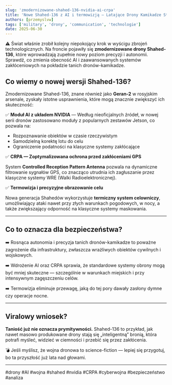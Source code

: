 ```yaml
---
slug: 'zmodernizowane-shahed-136-nvidia-ai-crpa'
title: 'Nowe Shahed-136 z AI i termowizją — Latające Drony Kamikadze Stają się Inteligentne!'
authors: [przemyslvw]
tags: ['military', 'drony', 'communication', 'technologie']
date: 2025-06-30
---
```


⚠️ Świat właśnie zrobił kolejny niepokojący krok w wyścigu zbrojeń technologicznych. Na froncie pojawiły się **zmodernizowane drony Shahed-136**, które wprowadzają zupełnie nowy poziom precyzji i autonomii. Sprawdź, co zmienia obecność AI i zaawansowanych systemów zakłóceniowych na pokładzie tanich dronów-kamikadze.

<!-- truncate -->

## Co wiemy o nowej wersji Shahed-136?

Zmodernizowane Shahed-136, znane również jako **Geran-2** w rosyjskim arsenale, zyskały istotne usprawnienia, które mogą znacznie zwiększyć ich skuteczność:

✅ **Moduł AI z układem NVIDIA** — Według nieoficjalnych źródeł, w nowej serii dronów zastosowano moduły z popularnych zestawów Jetson, co pozwala na:

- Rozpoznawanie obiektów w czasie rzeczywistym
- Samodzielną korektę lotu do celu
- Ograniczenie podatności na klasyczne systemy zakłócające

✅ **CRPA — Zoptymalizowana ochrona przed zakłóceniami GPS**

System **Controlled Reception Pattern Antenna** pozwala na dynamiczne filtrowanie sygnałów GPS, co znacząco utrudnia ich zagłuszanie przez klasyczne systemy WRE (Walki Radioelektronicznej).

✅ **Termowizja i precyzyjne obrazowanie celu**

Nowa generacja Shahedów wykorzystuje **termiczny system celowniczy**, umożliwiający ataki nawet przy złych warunkach pogodowych, w nocy, a także zwiększający odporność na klasyczne systemy maskowania.

---

## Co to oznacza dla bezpieczeństwa?

➡️ Rosnąca autonomia i precyzja tanich dronów-kamikadze to poważne zagrożenie dla infrastruktury, zwłaszcza wrażliwych obiektów cywilnych i wojskowych.

➡️ Wdrożenie AI oraz CRPA sprawia, że standardowe systemy obrony mogą być mniej skuteczne — szczególnie w warunkach miejskich i przy intensywnym zagęszczeniu celów.

➡️ Termowizja eliminuje przewagę, jaką do tej pory dawały zasłony dymne czy operacje nocne.

---

## Viralowy wniosek?

**Taniość już nie oznacza prymitywności.** Shahed-136 to przykład, jak nawet masowo produkowane drony stają się „inteligentną” bronią, która potrafi myśleć, widzieć w ciemności i przebić się przez zakłócenia.

💣 Jeśli myślisz, że wojna dronowa to science-fiction — lepiej się przygotuj, bo ta przyszłość już lata nad głowami.

---

#drony #AI #wojna #shahed #nvidia #CRPA #cyberwojna #bezpieczeństwo #analiza
